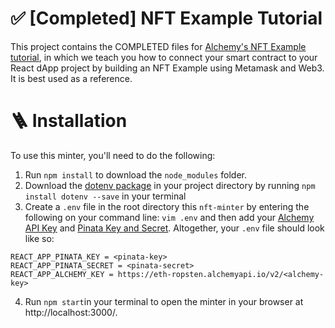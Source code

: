 # ✅ [Completed] NFT Example Tutorial

This project contains the COMPLETED files for [Alchemy's NFT Example tutorial](https://docs.alchemyapi.io/alchemy/tutorials/nft-minter), in which we teach you how to connect your smart contract to your React dApp project by building an NFT Example using Metamask and Web3. It is best used as a reference.

# 🪜 Installation
To use this minter, you'll need to do the following:

1. Run `npm install` to download the `node_modules` folder.
2. Download the [dotenv package](https://www.npmjs.com/package/dotenv) in your project directory by running `npm install dotenv --save` in your terminal
3. Create a `.env` file in the root directory this `nft-minter` by entering the following on your command line: `vim .env` and then add your [Alchemy API Key](https://docs.alchemyapi.io/alchemy/tutorials/nft-minter#create-your-alchemy-api-key) and [Pinata Key and Secret](https://pinata.cloud/keys). Altogether, your `.env` file should look like so:

```
REACT_APP_PINATA_KEY = <pinata-key>
REACT_APP_PINATA_SECRET = <pinata-secret>
REACT_APP_ALCHEMY_KEY = https://eth-ropsten.alchemyapi.io/v2/<alchemy-key>
```
4. Run `npm start`in your terminal to open the minter in your browser at http://localhost:3000/.
